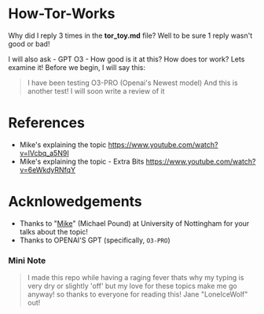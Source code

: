 # How-Tor-Works
Why did I reply 3 times in the **tor_toy.md** file? Well to be sure 1 reply wasn't good or bad!

I will also ask - GPT O3 - How good is it at this?
How does tor work? Lets examine it!
Before we begin, I will say this:

>
> I have been testing O3-PRO (Openai's Newest model) And this is another test! I will soon write a review of it

# References
- Mike's explaining the topic https://www.youtube.com/watch?v=lVcbq_a5N9I
- Mike's explaining the topic - Extra Bits https://www.youtube.com/watch?v=6eWkdyRNfqY

# Acknlowedgements
- Thanks to "[Mike](https://github.com/mikepound)" (Michael Pound) at University of Nottingham for your talks about the topic!
- Thanks to OPENAI'S GPT (specifically, `O3-PRO`)

### Mini Note
>
> I made this repo while having a raging fever thats why my typing is very dry or slightly 'off'
> but my love for these topics make me go anyway! so thanks to everyone for reading this!
> Jane "LoneIceWolf" out!
